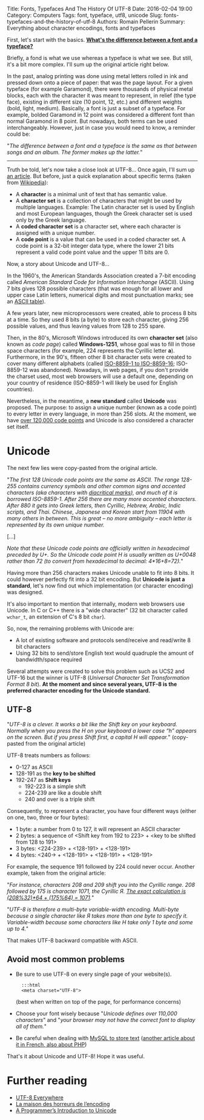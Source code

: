 Title: Fonts, Typefaces And The History Of UTF-8
Date: 2016-02-04 19:00
Category: Computers
Tags: font, typeface, utf8, unicode
Slug: fonts-typefaces-and-the-history-of-utf-8
Authors: Romain Pellerin
Summary: Everything about character encodings, fonts and typefaces

First, let's start with the basics. [**What's the difference between a font and a typeface?**](http://www.fastcodesign.com/3028971/whats-the-difference-between-a-font-and-a-typeface)

Briefly, a fond is what we use whereas a typeface is what we see. But still, it's a bit more complex. I'll sum up the original article right below.

In the past, analog printing was done using metal letters rolled in ink and pressed down onto a piece of paper: that was the page layout. For a given typeface (for example Garamond), there were thousands of physical metal blocks, each with the character it was meant to represent, in relief (the type face), existing in different size (10 point, 12, etc.) and different weights (bold, light, medium). Basically, a font is just a subset of a typeface. For example, bolded Garamond in 12 point was considered a different font than normal Garamond in 8 point. But nowadays, both terms can be used interchangeably. However, just in case you would need to know, a reminder could be:

"*The difference between a font and a typeface is the same as that between songs and an album. The former makes up the latter.*"

<hr />

Truth be told, let's now take a close look at UTF-8... Once again, I'll sum up [an article](https://www.smashingmagazine.com/2012/06/all-about-unicode-utf8-character-sets/). But before, just a quick explanation about specific terms (taken from [Wikipedia](https://en.wikipedia.org/wiki/Character_encoding#Code_unit)):

- A **character** is a minimal unit of text that has semantic value.
- A **character set** is a collection of characters that might be used by multiple languages.
    Example: The Latin character set is used by English and most European languages, though the Greek character set is used only by the Greek language.
- A **coded character set** is a character set, where each character is assigned with a unique number.
- A **code point** is a value that can be used in a coded character set. A code point is a 32-bit integer data type, where the lower 21 bits represent a valid code point value and the upper 11 bits are 0.

Now, a story about Unicode and UTF-8...

In the 1960's, the American Standards Association created a 7-bit encoding called *American Standard Code for Information Interchange* (ASCII). Using 7 bits gives 128 possible characters (that was enough for all lower and upper case Latin letters, numerical digits and most punctuation marks; see an [ASCII table](http://www.asciitable.com/)).

A few years later, new microprocessors were created, able to process 8 bits at a time. So they used 8 bits (a byte) to store each character, giving 256 possible values, and thus leaving values from 128 to 255 spare.

Then, in the 80's, Microsoft Windows introduced its own **character set** (also known as *code page*) called **Windows-1251**, whose goal was to fill in those space characters (for example, 224 represents the Cyrillic letter **a**). Furthermore, in the 90's, fifteen other 8 bit character sets were created to cover many different alphabets (called [ISO-8859-1 to ISO-8859-16](https://en.wikipedia.org/wiki/ISO/IEC_8859); ISO-8859-12 was abandoned). Nowadays, in web pages, if you don't provide the charset used, most web browsers will use a default one, depending on your country of residence (ISO-8859-1 will likely be used for English countries).

Nevertheless, in the meantime, a **new standard** called **Unicode** was proposed. The purpose: to assign a unique number (known as a code point) to every letter in every language, in more than 256 slots. At the moment, we have [over 120,000 code points](http://www.babelstone.co.uk/Unicode/unicode.html) and Unicode is also considered a character set itself.

# Unicode

The next few lies were copy-pasted from the original article.

"*The first 128 Unicode code points are the same as ASCII. The range 128-255 contains currency symbols and other common signs and accented characters (aka characters with [diacritical marks](https://en.wikipedia.org/wiki/Diacritic)), and much of it is borrowed ISO-8859-1. After 256 there are many more accented characters. After 880 it gets into Greek letters, then Cyrillic, Hebrew, Arabic, Indic scripts, and Thai. Chinese, Japanese and Korean start from 11904 with many others in between. This is great – no more ambiguity – each letter is represented by its own unique number.*

[...]

*Note that these Unicode code points are officially written in hexadecimal preceded by U+. So the Unicode code point H is usually written as U+0048 rather than 72 (to convert from hexadecimal to decimal: 4\*16+8=72).*"

Having more than 256 characters makes Unicode unable to fit into 8 bits. It could however perfectly fit into a 32 bit encoding. But **Unicode is just a standard**, let's now find out which implementation (or character encoding) was designed.

It's also important to mention that internally, modern web browsers use Unicode. In C or C++ there is a "wide character" (32 bit character called `wchar_t`, an extension of C's 8 bit `char`).

So, now, the remaining problems with Unicode are:

* A lot of existing software and protocols send/receive and read/write 8 bit characters
* Using 32 bits to send/store English text would quadruple the amount of bandwidth/space required

Several attempts were created to solve this problem such as UCS2 and UTF-16 but the winner is UTF-8 (*Universal Character Set Transformation Format 8 bit*). **At the moment and since several years, UTF-8 is the preferred character encoding for the Unicode standard.**

## UTF-8

"*UTF-8 is a clever. It works a bit like the Shift key on your keyboard. Normally when you press the H on your keyboard a lower case “h” appears on the screen. But if you press Shift first, a capital H will appear.*" (copy-pasted from the original article)

UTF-8 treats numbers as follows:

- 0-127 as ASCII
- 128-191 as the **key to be shifted**
- 192-247 as **Shift keys**
    - 192-223 is a simple shift
    - 224-239 are like a double shift
    - 240 and over is a triple shift

Consequently, to represent a character, you have four different ways (either on one, two, three or four bytes):

- 1 byte: a number from 0 to 127, it will represent an ASCII character
- 2 bytes: a sequence of &lt;Shift key from 192 to 223&gt; + &lt;key to be shifted from 128 to 191&gt;
- 3 bytes: &lt;224-239&gt; + &lt;128-191&gt; + &lt;128-191&gt;
- 4 bytes: &lt;240-&gt; + &lt;128-191&gt; + &lt;128-191&gt; + &lt;128-191&gt;

For example, the sequence 191 followed by 224 could never occur. Another example, taken from the original article:

"*For instance, characters 208 and 209 shift you into the Cyrillic range. 208 followed by 175 is character 1071, the Cyrillic Я. [The exact calculation is (208%32)\*64 + (175%64) = 1071](https://en.wikipedia.org/wiki/UTF-8#Examples).*"

"*UTF-8 is therefore a multi-byte variable-width encoding. Multi-byte because a single character like Я takes more than one byte to specify it. Variable-width because some characters like H take only 1 byte and some up to 4.*"

That makes UTF-8 backward compatible with ASCII.

## Avoid most common problems

- Be sure to use UTF-8 on every single page of your website(s).

        :::html
        <meta charset="UTF-8">

    (best when written on top of the page, for performance concerns)

- Choose your font wisely because "*Unicode defines over 110,000 characters*" and "*your browser may not have the correct font to display all of them.*"
- Be careful when dealing with [MySQL to store text](http://blog.tremend.ro/2006/09/26/mysql-php-and-utf8/) ([another article about it in French, also about PHP](http://cahnory.tumblr.com/post/17108999879/utf-8-comment-%C3%A7a-marche))


That's it about Unicode and UTF-8! Hope it was useful.

# Further reading

- [UTF-8 Everywhere](http://utf8everywhere.org/)
- [La maison des horreurs de l’encoding](http://sametmax.com/la-maison-des-horreurs-de-lencoding/)
- [A Programmer’s Introduction to Unicode](http://reedbeta.com/blog/programmers-intro-to-unicode/)
